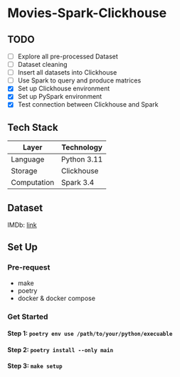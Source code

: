 # Movies-Spark-Clickhouse

## TODO
- [ ] Explore all pre-processed Dataset
- [ ] Dataset cleaning
- [ ] Insert all datasets into Clickhouse
- [ ] Use Spark to query and produce matrices
- [x] Set up Clickhouse environment
- [x] Set up PySpark environment
- [x] Test connection between Clickhouse and Spark 

## Tech Stack
| Layer | Technology |
|-------|------------|
| Language | Python 3.11 |
| Storage | Clickhouse |
| Computation | Spark 3.4 |

## Dataset
IMDb: [link](https://developer.imdb.com/non-commercial-datasets/)

## Set Up
### Pre-request
- make
- poetry
- docker & docker compose
### Get Started
#### Step 1: `poetry env use /path/to/your/python/execuable`
#### Step 2: `poetry install --only main`
#### Step 3: `make setup`
